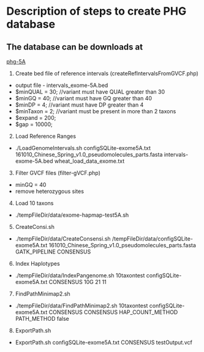 # Description of steps to create PHG database

## The database can be downloads at 
<a href="https://app.globus.org/file-manager?origin_id=940c21fe-377d-11e8-b96a-0ac6873fc732&origin_path=%2Fhome%2Fjj332_pgh%2Fphg-5A%2F" target="_new">phg-5A</a>

1. Create bed file of reference intervals (createRefIntervalsFromGVCF.php)
* output file - intervals_exome-5A.bed
* $minQUAL = 30;  //variant must have QUAL greater than 30
* $minGQ = 40;    //variant must have GQ greater than 40
* $minDP = 4;     //variant must have DP greater than 4
* $minTaxon = 2;  //variant must be present in more than 2 taxons
* $expand = 200;
* $gap = 10000;

2. Load Reference Ranges
* ./LoadGenomeIntervals.sh configSQLite-exome5A.txt 161010_Chinese_Spring_v1.0_pseudomolecules_parts.fasta intervals-exome-5A.bed wheat_load_data_exome.txt

3. Filter GVCF files (filter-gVCF.php)
* minGQ = 40
* remove heterozygous sites

4. Load 10 taxons
* ./tempFileDir/data/exome-hapmap-test5A.sh

5. CreateConsi.sh
* ./tempFileDir/data/CreateConsensi.sh /tempFileDir/data/configSQLite-exome5A.txt 161010_Chinese_Spring_v1.0_pseudomolecules_parts.fasta GATK_PIPELINE CONSENSUS

6. Index Haplotypes
* ./tempFileDir/data/IndexPangenome.sh 10taxontest configSQLite-exome5A.txt CONSENSUS 10G 21 11 

7. FindPathMinimap2.sh
* ./tempFileDir/data/FindPathMinimap2.sh 10taxontest configSQLite-exome5A.txt CONSENSUS CONSENSUS HAP_COUNT_METHOD PATH_METHOD false

8.  ExportPath.sh
* ExportPath.sh configSQLite-exome5A.txt CONSENSUS testOutput.vcf

